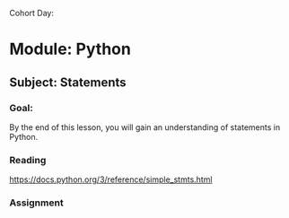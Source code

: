 Cohort Day:

# Module: Python

## Subject: Statements

### Goal:
By the end of this lesson, you will gain an understanding of statements in Python.

### Reading
https://docs.python.org/3/reference/simple_stmts.html

### Assignment
